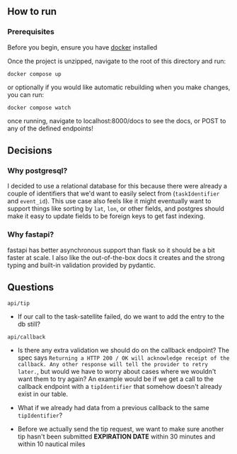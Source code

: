 ## How to run

### Prerequisites

Before you begin, ensure you have [docker](https://www.docker.com/get-started/) installed

Once the project is unzipped, navigate to the root of this directory and run:

```
docker compose up
```

or optionally if you would like automatic rebuilding when you make changes, you can run:

```
docker compose watch
```

once running, navigate to localhost:8000/docs to see the docs, or POST to any of the defined endpoints!

## Decisions

### Why postgresql?
I decided to use a relational database for this because there were already a couple of identifiers that we'd want to easily select from (`taskIdentifier` and `event_id`). This use case also feels like it might eventually want to support things like sorting by `lat`, `lon`, or other fields, and postgres should make it easy to update fields to be foreign keys to get fast indexing.

### Why fastapi?
fastapi has better asynchronous support than flask so it should be a bit faster at scale. I also like the out-of-the-box docs it creates and the strong typing and built-in validation provided by pydantic.

## Questions
`api/tip`
- If our call to the task-satellite failed, do we want to add the entry to the db still?

`api/callback`
- Is there any extra validation we should do on the callback endpoint? The spec says `Returning a HTTP 200 / OK will acknowledge receipt of the callback. Any other response will tell the provider to retry later.`, but would we have to worry about cases where we wouldn't want them to try again? An example would be if we get a call to the callback endpoint with a `tipIdentifier` that somehow doesn't already exist in our table.
- What if we already had data from a previous callback to the same `tipIdentifier`? 

- Before we actually send the tip request, we want to make sure another tip hasn't been submitted **EXPIRATION DATE** within 30 minutes and within 10 nautical miles